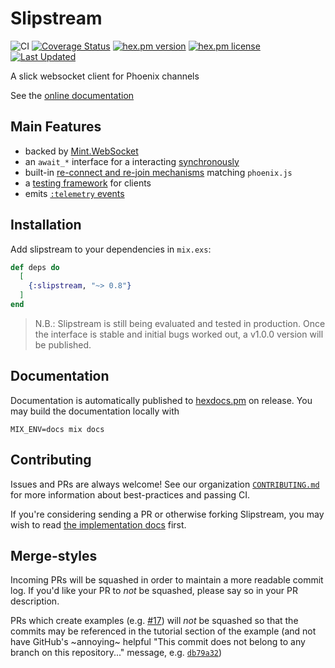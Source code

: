 # Slipstream

![CI](https://github.com/NFIBrokerage/slipstream/workflows/CI/badge.svg)
[![Coverage Status](https://coveralls.io/repos/github/NFIBrokerage/slipstream/badge.svg)](https://coveralls.io/github/NFIBrokerage/slipstream)
[![hex.pm version](https://img.shields.io/hexpm/v/slipstream.svg)](https://hex.pm/packages/slipstream)
[![hex.pm license](https://img.shields.io/hexpm/l/slipstream.svg)](https://github.com/NFIBrokerage/slipstream/blob/main/LICENSE)
[![Last Updated](https://img.shields.io/github/last-commit/NFIBrokerage/slipstream.svg)](https://github.com/NFIBrokerage/slipstream/commits/main)

A slick websocket client for Phoenix channels

See the [online documentation](https://hexdocs.pm/slipstream)

## Main Features

- backed by [Mint.WebSocket](https://github.com/NFIBrokerage/mint_web_socket)
- an `await_*` interface for a interacting [synchronously](https://hexdocs.pm/slipstream/Slipstream.html#module-synchronicity)
- built-in [re-connect and re-join mechanisms](https://hexdocs.pm/slipstream/Slipstream.html#module-retry-mechanisms) matching `phoenix.js`
- a [testing framework](https://hexdocs.pm/slipstream/Slipstream.SocketTest.html#content) for clients
- emits [`:telemetry` events](https://hexdocs.pm/slipstream/telemetry.html#content)

## Installation

Add slipstream to your dependencies in `mix.exs`:

```elixir
def deps do
  [
    {:slipstream, "~> 0.8"}
  ]
end
```

> N.B.: Slipstream is still being evaluated and tested in production. Once the
> interface is stable and initial bugs worked out, a v1.0.0 version will be
> published.

## Documentation

Documentation is automatically published to
[hexdocs.pm](https://hexdocs.pm/slipstream) on release. You may build the
documentation locally with

```
MIX_ENV=docs mix docs
```

## Contributing

Issues and PRs are always welcome! See our organization
[`CONTRIBUTING.md`](https://github.com/NFIBrokerage/.github/blob/main/CONTRIBUTING.md)
for more information about best-practices and passing CI.

If you're considering sending a PR or otherwise forking Slipstream, you may
wish to read [the implementation docs](guides/implementation.md) first.

## Merge-styles

Incoming PRs will be squashed in order to maintain a more readable commit log.
If you'd like your PR to _not_ be squashed, please say so in your PR
description.

PRs which create examples
(e.g. [#17](https://github.com/NFIBrokerage/slipstream/pull/17)) will
_not_ be squashed so that the commits may be referenced in the tutorial
section of the example (and not have GitHub's ~annoying~ helpful "This
commit does not belong to any branch on this repository..." message, e.g.
[`db79a32`](https://github.com/NFIBrokerage/slipstream/commit/db79a322e4b87ce4390fdb371076dcdbfb776ceb))
